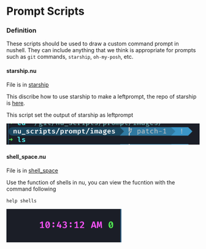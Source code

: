 # Prompt Scripts

### Definition

These scripts should be used to draw a custom command prompt in nushell. They can include anything that we think is appropriate for prompts such as `git` commands, `starship`, `oh-my-posh`, etc.

#### starship.nu

File is in [starship](./starship.nu) 

This discribe how to use starship to make a leftprompt, the repo of starship is [here](https://github.com/starship/starship).

This script set the output of starship as leftprompt

![starshipshow](./images/starship.png)

#### shell_space.nu

File is in [shell_space](./shell_space.nu)

Use the function of shells in nu, you can view the fucntion with the command following

```
help shells
```

![shell_spaceshow](./images/shell_space.png)
